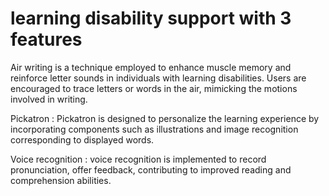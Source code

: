 # learning disability support with 3 features 
Air writing is a technique employed to enhance muscle memory and reinforce letter sounds in individuals with learning disabilities. Users are encouraged to trace letters or words in the air, mimicking the motions involved in writing. <br>

Pickatron :  Pickatron is designed to personalize the learning experience by incorporating components such as illustrations and image recognition corresponding to displayed words. <br>

Voice recognition  : voice recognition is implemented to record pronunciation, offer feedback, contributing to improved reading and comprehension abilities.

